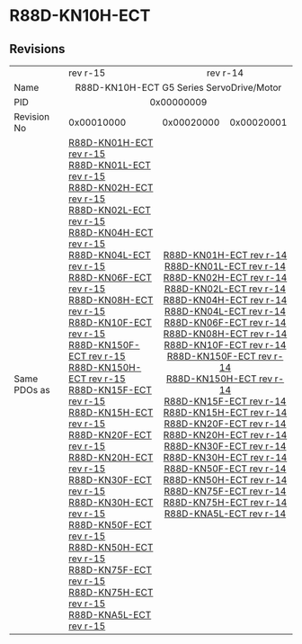 # R88D-KN10H-ECT

## Revisions
<table>
<tr>
<td></td>
<td>rev r-15</td>
<td colspan=2 align="center">rev r-14</td>
</tr>
<tr>
<td>Name</td>
<td colspan=3 align="center">R88D-KN10H-ECT G5 Series ServoDrive/Motor</td>
</tr>
<tr>
<td>PID</td>
<td colspan=3 align="center">0x00000009</td>
</tr>
<tr>
<td>Revision No</td>
<td>0x00010000</td>
<td>0x00020000</td>
<td>0x00020001</td>
</tr>
<tr>
<td>Same PDOs as</td>
<td><a href="R88D-KN01H-ECT.md">R88D-KN01H-ECT rev r-15</a><br/><a href="R88D-KN01L-ECT.md">R88D-KN01L-ECT rev r-15</a><br/><a href="R88D-KN02H-ECT.md">R88D-KN02H-ECT rev r-15</a><br/><a href="R88D-KN02L-ECT.md">R88D-KN02L-ECT rev r-15</a><br/><a href="R88D-KN04H-ECT.md">R88D-KN04H-ECT rev r-15</a><br/><a href="R88D-KN04L-ECT.md">R88D-KN04L-ECT rev r-15</a><br/><a href="R88D-KN06F-ECT.md">R88D-KN06F-ECT rev r-15</a><br/><a href="R88D-KN08H-ECT.md">R88D-KN08H-ECT rev r-15</a><br/><a href="R88D-KN10F-ECT.md">R88D-KN10F-ECT rev r-15</a><br/><a href="R88D-KN150F-ECT.md">R88D-KN150F-ECT rev r-15</a><br/><a href="R88D-KN150H-ECT.md">R88D-KN150H-ECT rev r-15</a><br/><a href="R88D-KN15F-ECT.md">R88D-KN15F-ECT rev r-15</a><br/><a href="R88D-KN15H-ECT.md">R88D-KN15H-ECT rev r-15</a><br/><a href="R88D-KN20F-ECT.md">R88D-KN20F-ECT rev r-15</a><br/><a href="R88D-KN20H-ECT.md">R88D-KN20H-ECT rev r-15</a><br/><a href="R88D-KN30F-ECT.md">R88D-KN30F-ECT rev r-15</a><br/><a href="R88D-KN30H-ECT.md">R88D-KN30H-ECT rev r-15</a><br/><a href="R88D-KN50F-ECT.md">R88D-KN50F-ECT rev r-15</a><br/><a href="R88D-KN50H-ECT.md">R88D-KN50H-ECT rev r-15</a><br/><a href="R88D-KN75F-ECT.md">R88D-KN75F-ECT rev r-15</a><br/><a href="R88D-KN75H-ECT.md">R88D-KN75H-ECT rev r-15</a><br/><a href="R88D-KNA5L-ECT.md">R88D-KNA5L-ECT rev r-15</a></td>
<td colspan=2 align="center"><a href="R88D-KN01H-ECT.md">R88D-KN01H-ECT rev r-14</a><br/><a href="R88D-KN01L-ECT.md">R88D-KN01L-ECT rev r-14</a><br/><a href="R88D-KN02H-ECT.md">R88D-KN02H-ECT rev r-14</a><br/><a href="R88D-KN02L-ECT.md">R88D-KN02L-ECT rev r-14</a><br/><a href="R88D-KN04H-ECT.md">R88D-KN04H-ECT rev r-14</a><br/><a href="R88D-KN04L-ECT.md">R88D-KN04L-ECT rev r-14</a><br/><a href="R88D-KN06F-ECT.md">R88D-KN06F-ECT rev r-14</a><br/><a href="R88D-KN08H-ECT.md">R88D-KN08H-ECT rev r-14</a><br/><a href="R88D-KN10F-ECT.md">R88D-KN10F-ECT rev r-14</a><br/><a href="R88D-KN150F-ECT.md">R88D-KN150F-ECT rev r-14</a><br/><a href="R88D-KN150H-ECT.md">R88D-KN150H-ECT rev r-14</a><br/><a href="R88D-KN15F-ECT.md">R88D-KN15F-ECT rev r-14</a><br/><a href="R88D-KN15H-ECT.md">R88D-KN15H-ECT rev r-14</a><br/><a href="R88D-KN20F-ECT.md">R88D-KN20F-ECT rev r-14</a><br/><a href="R88D-KN20H-ECT.md">R88D-KN20H-ECT rev r-14</a><br/><a href="R88D-KN30F-ECT.md">R88D-KN30F-ECT rev r-14</a><br/><a href="R88D-KN30H-ECT.md">R88D-KN30H-ECT rev r-14</a><br/><a href="R88D-KN50F-ECT.md">R88D-KN50F-ECT rev r-14</a><br/><a href="R88D-KN50H-ECT.md">R88D-KN50H-ECT rev r-14</a><br/><a href="R88D-KN75F-ECT.md">R88D-KN75F-ECT rev r-14</a><br/><a href="R88D-KN75H-ECT.md">R88D-KN75H-ECT rev r-14</a><br/><a href="R88D-KNA5L-ECT.md">R88D-KNA5L-ECT rev r-14</a></td>
</tr>
</table>
